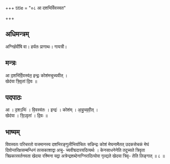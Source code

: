+++
title = "०८ आ दशभिर्विवस्वत"

+++
## अधिमन्त्रम्
अग्निर्हवींषि वा। हर्यतः प्रागाथः। गायत्री।

## मन्त्रः
आ द॒शभि॑र्वि॒वस्व॑त॒ इन्द्रः॒ कोश॑मचुच्यवीत् ।  
खेद॑या त्रि॒वृता॑ दि॒वः ॥

## पदपाठः
आ । द॒शऽभिः॑ । वि॒वस्व॑तः । इन्द्रः॑ । कोश॑म् । अ॒चु॒च्य॒वी॒त् ।  
खेद॑या । त्रि॒ऽवृता॑ । दि॒वः ॥

## भाष्यम्
विवस्वतः परिचरतो यजमानस्य दशभिरङ्गुलीभिर्याचितः सन्निन्द्रः कोशं मेघनामैतत् उदकसेचकं मेघं दिवोन्तरिक्षसम्बन्धिनं तत्सकाशाद्वा अचु- च्यवीद्मदारयदित्यर्थः । केनसाधनेनेति तदुच्यते त्रिवृता त्रिप्रकारवर्तनवता खेदया रश्मिना यद्वा अत्रेन्द्रशब्देनाग्निरादित्योवा गृत्द्यते खेदया त्रिवृ- तेति लिङ्गात् ॥ ८ ॥